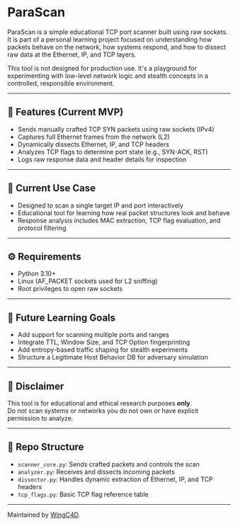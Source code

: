 # ParaScan

ParaScan is a simple educational TCP port scanner built using raw sockets. It is part of a personal learning project focused on understanding how packets behave on the network, how systems respond, and how to dissect raw data at the Ethernet, IP, and TCP layers.

This tool is not designed for production use. It's a playground for experimenting with low-level network logic and stealth concepts in a controlled, responsible environment.

---

## 📌 Features (Current MVP)
- Sends manually crafted TCP SYN packets using raw sockets (IPv4)
- Captures full Ethernet frames from the network (L2)
- Dynamically dissects Ethernet, IP, and TCP headers
- Analyzes TCP flags to determine port state (e.g., SYN-ACK, RST)
- Logs raw response data and header details for inspection

---

## 🧪 Current Use Case
- Designed to scan a single target IP and port interactively
- Educational tool for learning how real packet structures look and behave
- Response analysis includes MAC extraction, TCP flag evaluation, and protocol filtering

---

## ⚙️ Requirements
- Python 3.10+
- Linux (AF_PACKET sockets used for L2 sniffing)
- Root privileges to open raw sockets

---

## 🚧 Future Learning Goals
- Add support for scanning multiple ports and ranges
- Integrate TTL, Window Size, and TCP Option fingerprinting
- Add entropy-based traffic shaping for stealth experiments
- Structure a Legitimate Host Behavior DB for adversary simulation

---

## 🛑 Disclaimer
This tool is for educational and ethical research purposes **only**.  
Do not scan systems or networks you do not own or have explicit permission to analyze.

---

## 📂 Repo Structure
- `scanner_core.py`: Sends crafted packets and controls the scan
- `analyzer.py`: Receives and dissects incoming packets
- `dissector.py`: Handles dynamic extraction of Ethernet, IP, and TCP headers
- `tcp_flags.py`: Basic TCP flag reference table

---

Maintained by [WingC4D](https://github.com/WingC4D).

